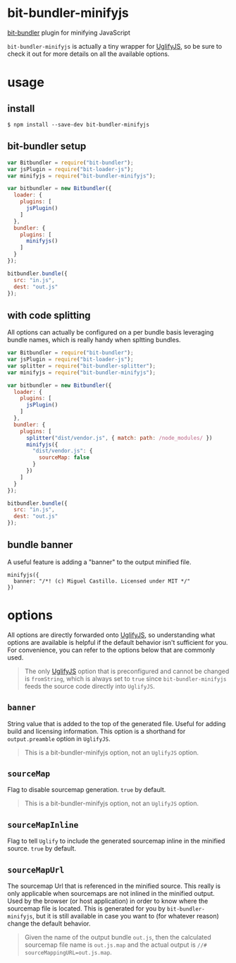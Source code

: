 # bit-bundler-minifyjs
[bit-bundler](https://github.com/MiguelCastillo/bit-bundler) plugin for minifying JavaScript

`bit-bundler-minifyjs` is actually a tiny wrapper for [UglifyJS](https://github.com/mishoo/UglifyJS2), so be sure to check it out for more details on all the available options.

# usage

## install

```
$ npm install --save-dev bit-bundler-minifyjs
```

## bit-bundler setup
``` javascript
var Bitbundler = require("bit-bundler");
var jsPlugin = require("bit-loader-js");
var minifyjs = require("bit-bundler-minifyjs");

var bitbundler = new Bitbundler({
  loader: {
    plugins: [
      jsPlugin()
    ]
  },
  bundler: {
    plugins: [
      minifyjs()
    ]
  }
});

bitbundler.bundle({
  src: "in.js",
  dest: "out.js"
});
```


## with code splitting

All options can actually be configured on a per bundle basis leveraging bundle names, which is really handy when spltting bundles.

``` javascript
var Bitbundler = require("bit-bundler");
var jsPlugin = require("bit-loader-js");
var splitter = require("bit-bundler-splitter");
var minifyjs = require("bit-bundler-minifyjs");

var bitbundler = new Bitbundler({
  loader: {
    plugins: [
      jsPlugin()
    ]
  },
  bundler: {
    plugins: [
      splitter("dist/vendor.js", { match: path: /node_modules/ })
      minifyjs({
        "dist/vendor.js": {
          sourceMap: false
        }
      })
    ]
  }
});

bitbundler.bundle({
  src: "in.js",
  dest: "out.js"
});
```

## bundle banner

A useful feature is adding a "banner" to the output minified file.

```
minifyjs({
  banner: "/*! (c) Miguel Castillo. Licensed under MIT */"
})
```


# options

All options are directly forwarded onto [UglifyJS](https://github.com/mishoo/UglifyJS2), so understanding what options are available is helpful if the default behavior isn't sufficient for you. For convenience, you can refer to the options below that are commonly used.

> The only [UglifyJS](https://github.com/mishoo/UglifyJS2) option that is preconfigured and cannot be changed is `fromString`, which is always set to `true` since `bit-bundler-minifyjs` feeds the source code directly into `UglifyJS`.


## `banner`

String value that is added to the top of the generated file. Useful for adding build and licensing information.  This option is a shorthand for `output.preamble` option in `UglifyJS`.

> This is a bit-bundler-minifyjs option, not an `UglifyJS` option.


## `sourceMap`

Flag to disable sourcemap generation. `true` by default.

> This is a bit-bundler-minifyjs option, not an `UglifyJS` option.


## `sourceMapInline`

Flag to tell `Uglify` to include the generated sourcemap inline in the minified source. `true` by default.


## `sourceMapUrl`

The sourcemap Url that is referenced in the minified source. This really is only applicable when sourcemaps are not inlined in the minified output. Used by the browser (or host application) in order to know where the sourcemap file is located. This is generated for you by `bit-bundler-minifyjs`, but it is still available in case you want to (for whatever reason) change the default behavior.

> Given the name of the output bundle `out.js`, then the calculated sourcemap file name is `out.js.map` and the actual output is `//# sourceMappingURL=out.js.map`.

